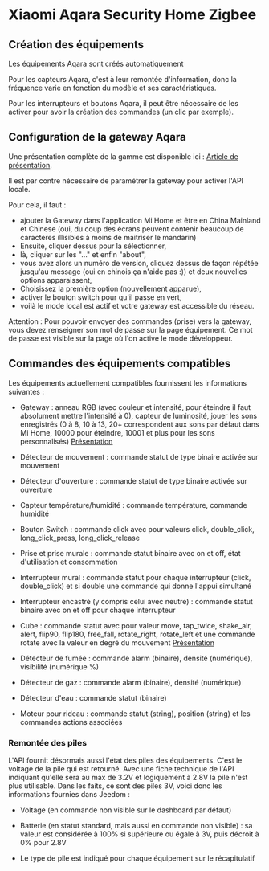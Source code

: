 # Xiaomi Aqara Security Home Zigbee

## Création des équipements

Les équipements Aqara sont créés automatiquement

Pour les capteurs Aqara, c'est à leur remontée d'information, donc la fréquence varie en fonction du modèle et ses caractéristiques.

Pour les interrupteurs et boutons Aqara, il peut être nécessaire de les activer pour avoir la création des commandes (un clic par exemple).

## Configuration de la gateway Aqara

Une présentation complète de la gamme est disponible ici : [Article de présentation](https://lunarok-domotique.com/plugins-jeedom/xiaomi-home-jeedom/aqara-lumi-xiaomi-smart-home-security/).

Il est par contre nécessaire de paramétrer la gateway pour activer l'API locale.

Pour cela, il faut :
* ajouter la Gateway dans l'application Mi Home et être en China Mainland et Chinese (oui, du coup des écrans peuvent contenir beaucoup de caractères illisibles à moins de maitriser le mandarin)
* Ensuite, cliquer dessus pour la sélectionner,
* là, cliquer sur les "..." et enfin "about",
* vous avez alors un numéro de version, cliquez dessus de façon répétée jusqu'au message (oui en chinois ça n'aide pas :)) et deux nouvelles options apparaissent,
* Choisissez la première option (nouvellement apparue),
* activer le bouton switch pour qu'il passe en vert,
* voilà le mode local est actif et votre gateway est accessible du réseau.

Attention : Pour pouvoir envoyer des commandes (prise) vers la gateway, vous devez renseigner son mot de passe sur la page équipement. Ce mot de passe est visible sur la page où l'on active le mode développeur.

## Commandes des équipements compatibles

Les équipements actuellement compatibles fournissent les informations suivantes :

* Gateway : anneau RGB (avec couleur et intensité, pour éteindre il faut absolument mettre l'intensité à 0), capteur de luminosité, jouer les sons enregistrés (0 à 8, 10 à 13, 20+ correspondent aux sons par défaut dans Mi Home, 10000 pour éteindre, 10001 et plus pour les sons personnalisés) [Présentation](https://lunarok-domotique.com/2017/03/mi-smart-gateway-domotique-jeedom/)

* Détecteur de mouvement : commande statut de type binaire activée sur mouvement

* Détecteur d'ouverture : commande statut de type binaire activée sur ouverture

* Capteur température/humidité : commande température, commande humidité

* Bouton Switch : commande click avec pour valeurs click, double_click, long_click_press, long_click_release

* Prise et prise murale : commande statut binaire avec on et off, état d'utilisation et consommation

* Interrupteur mural : commande statut pour chaque interrupteur (click, double_click) et si double une commande qui donne l'appui simultané

* Interrupteur encastré (y compris celui avec neutre) : commande statut binaire avec on et off pour chaque interrupteur

* Cube : commande statut avec pour valeur move, tap_twice, shake_air, alert, flip90, flip180, free_fall, rotate_right, rotate_left et une commande rotate avec la valeur en degré du mouvement [Présentation](https://lunarok-domotique.com/2017/03/aqara-xiaomi-magic-controller-utilisation-dans-jeedom/)

* Détecteur de fumée : commande alarm (binaire), densité (numérique), visibilité (numérique %)

* Détecteur de gaz : commande alarm (binaire), densité (numérique)

* Détecteur d'eau : commande statut (binaire)

* Moteur pour rideau : commande statut (string), position (string) et les commandes actions associées

### Remontée des piles

L'API fournit désormais aussi l'état des piles des équipements. C'est le voltage de la pile qui est retourné. Avec une fiche technique de l'API indiquant qu'elle sera au max de 3.2V et logiquement à 2.8V la pile n'est plus utilisable. Dans les faits, ce sont des piles 3V, voici donc les informations fournies dans Jeedom :

* Voltage (en commande non visible sur le dashboard par défaut)

* Batterie (en statut standard, mais aussi en commande non visible) : sa valeur est considérée à 100% si supérieure ou égale à 3V, puis décroit à 0% pour 2.8V

* Le type de pile est indiqué pour chaque équipement sur le récapitulatif